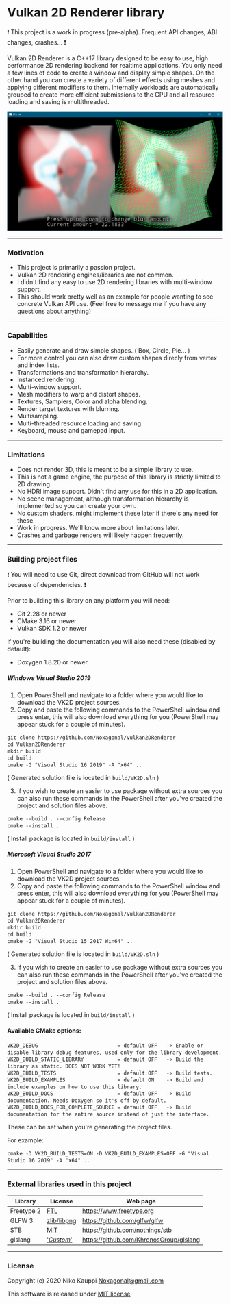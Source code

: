 
# Vulkan 2D Renderer library

:exclamation: This project is a work in progress (pre-alpha). Frequent API changes, ABI changes, crashes... :exclamation:

Vulkan 2D Renderer is a C++17 library designed to be easy to use, high performance 2D rendering backend for realtime applications.
You only need a few lines of code to create a window and display simple shapes.
On the other hand you can create a variety of different effects using meshes and applying different modifiers to them.
Internally workloads are automatically grouped to create more efficient submissions to the GPU and all resource loading and saving is multithreaded.

![latest screenshot](/Screenshots/GaussianBlur.png)

------

### Motivation

- This project is primarily a passion project.
- Vulkan 2D rendering engines/libraries are not common.
- I didn't find any easy to use 2D rendering libraries with multi-window support.
- This should work pretty well as an example for people wanting to see concrete Vulkan API use. (Feel free to message me if you have any questions about anything)

------

### Capabilities

- Easily generate and draw simple shapes. ( Box, Circle, Pie... )
- For more control you can also draw custom shapes direcly from vertex and index lists.
- Transformations and transformation hierarchy.
- Instanced rendering.
- Multi-window support.
- Mesh modifiers to warp and distort shapes.
- Textures, Samplers, Color and alpha blending.
- Render target textures with blurring.
- Multisampling.
- Multi-threaded resource loading and saving.
- Keyboard, mouse and gamepad input.

------

### Limitations

- Does not render 3D, this is meant to be a simple library to use.
- This is not a game engine, the purpose of this library is strictly limited to 2D drawing.
- No HDRI image support. Didn't find any use for this in a 2D application.
- No scene management, although transformation hierarchy is implemented so you can create your own.
- No custom shaders, might implement these later if there's any need for these.
- Work in progress. We'll know more about limitations later.
- Crashes and garbage renders will likely happen frequently.

------

### Building project files

:exclamation: You will need to use Git, direct download from GitHub will not work because of dependencies. :exclamation:

Prior to building this library on any platform you will need:
- Git 2.28 or newer
- CMake 3.16 or newer
- Vulkan SDK 1.2 or newer

If you're building the documentation you will also need these (disabled by default):
- Doxygen 1.8.20 or newer


##### Windows Visual Studio 2019
1. Open PowerShell and navigate to a folder where you would like to download the VK2D project sources.
2. Copy and paste the following commands to the PowerShell window and press enter, this will also download everything for you (PowerShell may appear stuck for a couple of minutes).
```
git clone https://github.com/Noxagonal/Vulkan2DRenderer
cd Vulkan2DRenderer
mkdir build
cd build
cmake -G "Visual Studio 16 2019" -A "x64" ..
```
( Generated solution file is located in `build/VK2D.sln` )

3. If you wish to create an easier to use package without extra sources you can also run these commands in the PowerShell after you've created the project and solution files above.
```
cmake --build . --config Release
cmake --install .
```
( Install package is located in `build/install` )


##### Microsoft Visual Studio 2017
1. Open PowerShell and navigate to a folder where you would like to download the VK2D project sources.
2. Copy and paste the following commands to the PowerShell window and press enter, this will also download everything for you (PowerShell may appear stuck for a couple of minutes).
```
git clone https://github.com/Noxagonal/Vulkan2DRenderer
cd Vulkan2DRenderer
mkdir build
cd build
cmake -G "Visual Studio 15 2017 Win64" ..
```
( Generated solution file is located in `build/VK2D.sln` )

3. If you wish to create an easier to use package without extra sources you can also run these commands in the PowerShell after you've created the project and solution files above.
```
cmake --build . --config Release
cmake --install .
```
( Install package is located in `build/install` )



#### Available CMake options:
```
VK2D_DEBUG                          = default OFF   -> Enable or disable library debug features, used only for the library development.
VK2D_BUILD_STATIC_LIBRARY           = default OFF   -> Build the library as static. DOES NOT WORK YET!
VK2D_BUILD_TESTS                    = default OFF   -> Build tests.
VK2D_BUILD_EXAMPLES                 = default ON    -> Build and include examples on how to use this library.
VK2D_BUILD_DOCS                     = default OFF   -> Build documentation. Needs Doxygen so it's off by default.
VK2D_BUILD_DOCS_FOR_COMPLETE_SOURCE = default OFF   -> Build documentation for the entire source instead of just the interface.
```
These can be set when you're generating the project files.

For example:
```
cmake -D VK2D_BUILD_TESTS=ON -D VK2D_BUILD_EXAMPLES=OFF -G "Visual Studio 16 2019" -A "x64" ..
```

------

### External libraries used in this project

| Library | License | Web page |
| --- | --- | --- |
| Freetype 2 | [FTL](https://git.savannah.gnu.org/cgit/freetype/freetype2.git/tree/docs/FTL.TXT) | https://www.freetype.org |
| GLFW 3 | [zlib/libpng](https://github.com/glfw/glfw/blob/master/LICENSE.md) | https://github.com/glfw/glfw |
| STB | [MIT](https://github.com/nothings/stb/blob/master/LICENSE) | https://github.com/nothings/stb |
| glslang | ['*Custom*'](https://github.com/KhronosGroup/glslang/blob/master/LICENSE.txt) | https://github.com/KhronosGroup/glslang |

------

### License

Copyright (c) 2020 Niko Kauppi Noxagonal@gmail.com

This software is released under [MIT license](LICENSE.md)
